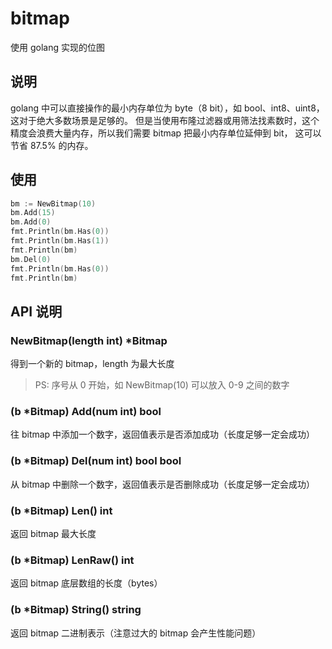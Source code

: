 # bitmap
使用 golang 实现的位图

## 说明
golang 中可以直接操作的最小内存单位为 byte（8 bit），如 bool、int8、uint8，这对于绝大多数场景是足够的。
但是当使用布隆过滤器或用筛法找素数时，这个精度会浪费大量内存，所以我们需要 bitmap 把最小内存单位延伸到 bit，
这可以节省 87.5% 的内存。

## 使用
```go
bm := NewBitmap(10) 
bm.Add(15)
bm.Add(0)
fmt.Println(bm.Has(0))
fmt.Println(bm.Has(1))
fmt.Println(bm)
bm.Del(0)
fmt.Println(bm.Has(0))
fmt.Println(bm)
```

## API 说明
### NewBitmap(length int) *Bitmap
得到一个新的 bitmap，length 为最大长度
> PS: 序号从 0 开始，如 NewBitmap(10) 可以放入 0-9 之间的数字

### (b *Bitmap) Add(num int) bool
往 bitmap 中添加一个数字，返回值表示是否添加成功（长度足够一定会成功）

### (b *Bitmap) Del(num int) bool bool
从 bitmap 中删除一个数字，返回值表示是否删除成功（长度足够一定会成功）

### (b *Bitmap) Len() int
返回 bitmap 最大长度

### (b *Bitmap) LenRaw() int
返回 bitmap 底层数组的长度（bytes）

### (b *Bitmap) String() string
返回 bitmap 二进制表示（注意过大的 bitmap 会产生性能问题）
